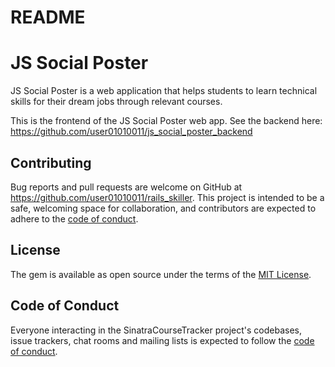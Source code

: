 # README

# JS Social Poster

JS Social Poster is a web application that helps students to learn technical skills for their dream jobs through relevant courses. 

This is the frontend of the JS Social Poster web app.
See the backend here: https://github.com/user01010011/js_social_poster_backend


## Contributing

Bug reports and pull requests are welcome on GitHub at https://github.com/user01010011/rails_skiller. This project is intended to be a safe, welcoming space for collaboration, and contributors are expected to adhere to the [code of conduct](https://github.com/user01010011/sinatra_course_tracker/blob/master/CODE_OF_CONDUCT.md).

## License

The gem is available as open source under the terms of the [MIT License](https://opensource.org/licenses/MIT).

## Code of Conduct

Everyone interacting in the SinatraCourseTracker project's codebases, issue trackers, chat rooms and mailing lists is expected to follow the [code of conduct](https://github.com/user01010011/rails_skiller/blob/master/CODE_OF_CONDUCT.md).



